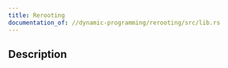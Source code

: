 ```yaml
---
title: Rerooting
documentation_of: //dynamic-programming/rerooting/src/lib.rs
---
```


## Description
